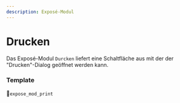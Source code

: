 ```yaml
---
description: Exposé-Modul
---
```


# Drucken

Das Exposé-Modul `Durcken` liefert eine Schaltfläche aus mit der der "Drucken"-Dialog geöffnet werden kann.

### Template

🔸`expose_mod_print`

